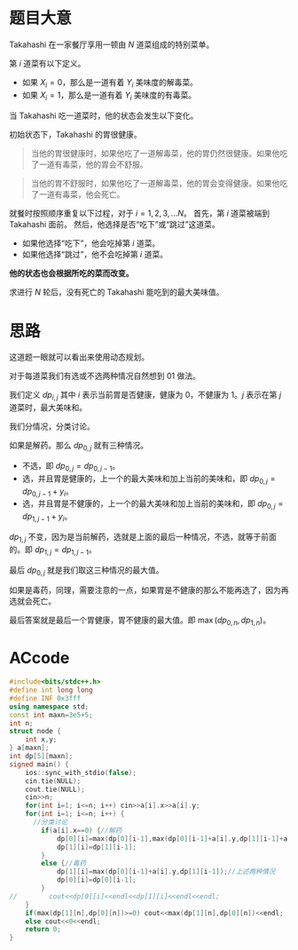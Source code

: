 # 题目大意
Takahashi 在一家餐厅享用一顿由 $N$ 道菜组成的特别菜单。

第 $i$ 道菜有以下定义。

- 如果 $X_i=0$，那么是一道有着 $Y_i$ 美味度的解毒菜。
- 如果 $X_i=1$，那么是一道有着 $Y_i$ 美味度的有毒菜。 

当 Takahashi 吃一道菜时，他的状态会发生以下变化。

初始状态下，Takahashi 的胃很健康。
>当他的胃很健康时，如果他吃了一道解毒菜，他的胃仍然很健康。如果他吃了一道有毒菜，他的胃会不舒服。

>当他的胃不舒服时，如果他吃了一道解毒菜，他的胃会变得健康。如果他吃了一道有毒菜，他会死亡。

就餐时按照顺序重复以下过程，对于 $i=1,2,3,\dots N$。
首先，第 $i$ 道菜被端到 Takahashi 面前。
然后，他选择是否“吃下”或“跳过”这道菜。
- 如果他选择“吃下”，他会吃掉第 $i$ 道菜。
- 如果他选择“跳过”，他不会吃掉第 $i$ 道菜。

**他的状态也会根据所吃的菜而改变。**

求进行 $N$ 轮后，没有死亡的 Takahashi 能吃到的最大美味值。
# 思路
这道题一眼就可以看出来使用动态规划。

对于每道菜我们有选或不选两种情况自然想到 01 做法。

我们定义 $dp_{i,j}$ 其中 $i$ 表示当前胃是否健康，健康为 $0$，不健康为 $1$。$j$ 表示在第 $j$ 道菜时，最大美味和。

我们分情况，分类讨论。

如果是解药。那么 $dp_{0,j}$ 就有三种情况。
- 不选，即 $dp_{0,j}=dp_{0,j-1}$。
- 选，并且胃是健康的，上一个的最大美味和加上当前的美味和，即 $dp_{0,j}=dp_{0,j-1}+y_i$。
- 选，并且胃是不健康的，上一个的最大美味和加上当前的美味和，即 $dp_{0,j}=dp_{1,j-1}+y_i$。

$dp_{1,j}$ 不变，因为是当前解药，选就是上面的最后一种情况，不选，就等于前面的。即 $dp_{1,j}=dp_{1,j-1}$。

最后 $dp_{0,j}$ 就是我们取这三种情况的最大值。

如果是毒药，同理，需要注意的一点，如果胃是不健康的那么不能再选了，因为再选就会死亡。

最后答案就是最后一个胃健康，胃不健康的最大值。即 $\max(dp_{0,n},dp_{1,n})$。
# ACcode
```cpp
#include<bits/stdc++.h>
#define int long long
#define INF 0x3fff
using namespace std;
const int maxn=3e5+5;
int n;
struct node {
	int x,y;
} a[maxn];
int dp[5][maxn];
signed main() {
	ios::sync_with_stdio(false);
	cin.tie(NULL);
	cout.tie(NULL);
	cin>>n;
	for(int i=1; i<=n; i++) cin>>a[i].x>>a[i].y;
	for(int i=1; i<=n; i++) {
      //分类讨论
		if(a[i].x==0) {//解药
			dp[0][i]=max(dp[0][i-1],max(dp[0][i-1]+a[i].y,dp[1][i-1]+a[i].y));//上述三种情况
			dp[1][i]=dp[1][i-1];
		} 
		else {//毒药
			dp[1][i]=max(dp[0][i-1]+a[i].y,dp[1][i-1]);//上述两种情况
			dp[0][i]=dp[0][i-1];
		}
//        cout<<dp[0][i]<<endl<<dp[1][i]<<endl<<endl;
	}
	if(max(dp[1][n],dp[0][n])>=0) cout<<max(dp[1][n],dp[0][n])<<endl;
	else cout<<0<<endl;
	return 0;
}

```